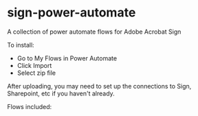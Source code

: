 # sign-power-automate
A collection of power automate flows for Adobe Acrobat Sign

To install:
- Go to My Flows in Power Automate
- Click Import
- Select zip file

After uploading, you may need to set up the connections to Sign, Sharepoint, etc if you haven't already. 

Flows included:


